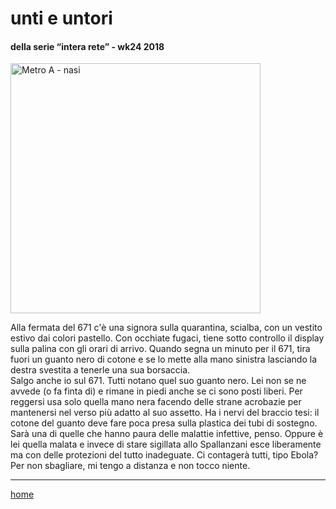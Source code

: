 # unti e untori  

#### della serie “intera rete” - wk24 2018  
<img src="https://drive.google.com/uc?id=118gI-GOuAsHP6O8TryC37A66Ubwng77F" alt="Metro A - nasi" width="400">    
<!--- interarete036.png --->  

Alla fermata del 671 c'è una signora sulla quarantina, scialba, con un vestito estivo dai colori pastello. Con occhiate fugaci, tiene sotto controllo il display sulla palina con gli orari di arrivo. Quando segna un minuto per il 671, tira fuori un guanto nero di cotone e se lo mette alla mano sinistra lasciando la destra svestita a tenerle una sua borsaccia.  
Salgo anche io sul 671. Tutti notano quel suo guanto nero. Lei non se ne avvede (o fa finta di) e rimane in piedi anche se ci sono posti liberi. Per reggersi usa solo quella mano nera facendo delle strane acrobazie per mantenersi nel verso più adatto al suo assetto. Ha i nervi del braccio tesi: il cotone del guanto deve fare poca presa sulla plastica dei tubi di sostegno.  
Sarà una di quelle che hanno paura delle malattie infettive, penso. Oppure è lei quella malata e invece di stare sigillata allo Spallanzani esce liberamente ma con delle protezioni del tutto inadeguate. Ci contagerà tutti, tipo Ebola?  
Per non sbagliare, mi tengo a distanza e non tocco niente.  

---  
[home](/interarete.md) 
  
